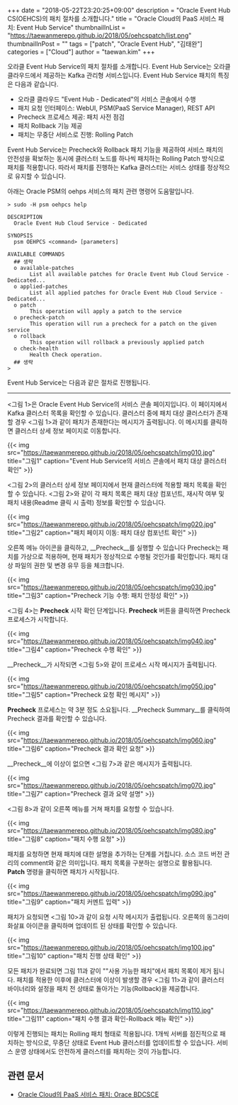 +++
date = "2018-05-22T23:20:25+09:00"
description = "Oracle Event Hub CS(OEHCS)의 패치 절차를 소개합니다."
title = "Oracle Cloud의 PaaS 서비스 패치: Event Hub Service"
thumbnailInList = "https://taewanmerepo.github.io/2018/05/oehcspatch/list.png"
thumbnailInPost = ""
tags = ["patch", "Oracle Event Hub", "김태완"]
categories = ["Cloud"]
author = "taewan.kim"
+++

오라클 Event Hub Service의 패치 절차를 소개합니다. Event Hub Service는 오라클 클라우드에서 제공하는 Kafka 관리형 서비스입니다.
Event Hub Service 패치의 특징은 다음과 같습니다.

- 오라클 클라우드 "Event Hub - Dedicated"의 서비스 콘솔에서 수행
- 패치 요청 인터페이스: WebUI, PSM(PaaS Service Manager), REST API
- Precheck 프로세스 제공: 패치 사전 점검
- 패치 Rollback 기능 제공
- 패치는 무중단 서비스로 진행: Rolling Patch

Event Hub Service는 Precheck와 Rollback 패치 기능을 제공하여 서비스 패치의 안전성을 확보하는 동시에 클러스터 노드를 하나씩 패치하는 Rolling Patch 방식으로 패치를 적용합니다. 따라서 패치를 진행하는 Kafka 클러스터는 서비스 상태를 정상적으로 유지할 수 있습니다.

아래는 Oracle PSM의 oehps 서비스의 패치 관련 명령어 도움말입니다.  

```
> sudo -H psm oehpcs help

DESCRIPTION
  Oracle Event Hub Cloud Service - Dedicated

SYNOPSIS
  psm OEHPCS <command> [parameters]

AVAILABLE COMMANDS
  ## 생략
  o available-patches
       List all available patches for Oracle Event Hub Cloud Service - Dedicated...
  o applied-patches
       List all applied patches for Oracle Event Hub Cloud Service - Dedicated...
  o patch
       This operation will apply a patch to the service
  o precheck-patch
       This operation will run a precheck for a patch on the given service
  o rollback
       This operation will rollback a previously applied patch
  o check-health
       Health Check operation.
  ## 생략
>
```

Event Hub Service는 다음과 같은 절차로 진행됩니다.

----

<그림 1>은 Oracle Event Hub Service의 서비스 콘솔 페이지입니다. 이 페이지에서 Kafka 클러스터 목록을 확인할 수 있습니다. 클러스터 중에 패치 대상 클러스터가 존재할 경우 <그림 1>과 같이 패치가 존재한다는 메시지가 출력됩니다. 이 메시지를 클릭하면 클러스터 상세 정보 페이지로 이동합니다.

{{< img src="https://taewanmerepo.github.io/2018/05/oehcspatch/img010.jpg"
title="그림1"
caption="Event Hub Service의 서비스 콘솔에서 패치 대상 클러스터 확인" >}}

<그림 2>의 클러스터 상세 정보 페이지에서 현재 클러스터에 적용할 패치 목록을 확인할 수 있습니다. <그림 2>와 같이 각 패치 목록은 패치 대상 컴포넌트, 재시작 여부 및 패치 내용(Readme 클릭 시 출력) 정보를 확인할 수 있습니다.

{{< img src="https://taewanmerepo.github.io/2018/05/oehcspatch/img020.jpg"
title="그림2"
caption="패치 페이지 이동: 패치 대상 컴포넌트 확인" >}}

오른쪽 메뉴 아이콘을 클릭하고, __Precheck__를 실행할 수 있습니다 Precheck는 패치를 가상으로 적용하며, 현재 패치가 정상적으로 수행될 것인가를 확인합니다. 패치 대상 파일의 권한 및 변경 유무 등을 체크합니다.  

{{< img src="https://taewanmerepo.github.io/2018/05/oehcspatch/img030.jpg"
title="그림3"
caption="Precheck 기능 수행: 패치 안정성 확인" >}}

<그림 4>는 __Precheck__ 시작 확인 단계입니다. __Precheck__ 버튼을 클릭하면 Precheck 프로세스가 시작합니다.  

{{< img src="https://taewanmerepo.github.io/2018/05/oehcspatch/img040.jpg"
title="그림4"
caption="Precheck 수행 확인" >}}

__Precheck__가 시작되면 <그림 5>와 같이 프로세스 시작 메시지가 출력됩니다.

{{< img src="https://taewanmerepo.github.io/2018/05/oehcspatch/img050.jpg"
title="그림5"
caption="Precheck 요청 확인 메시지" >}}

__Precheck__ 프로세스는 약 3분 정도 소요됩니다. __Precheck Summary__를 클릭하여 Precheck 결과를 확인할 수 있습니다.

{{< img src="https://taewanmerepo.github.io/2018/05/oehcspatch/img060.jpg"
title="그림6"
caption="Precheck 결과 확인 요청" >}}

__Precheck__에 이상이 없으면 <그림 7>과 같은 메시지가 출력됩니다.

{{< img src="https://taewanmerepo.github.io/2018/05/oehcspatch/img070.jpg"
title="그림7"
caption="Precheck 결과 요약 설명" >}}

<그림 8>과 같이 오른쪽 메뉴를 거쳐 패치를 요청할 수 있습니다.

{{< img src="https://taewanmerepo.github.io/2018/05/oehcspatch/img080.jpg"
title="그림8"
caption="패치 수행 요청" >}}

패치를 요청하면 현재 패치에 대한 설명을 추가하는 단계를 거칩니다. 소스 코드 버전 관리의 comment와 같은 의미입니다. 패치 목록을 구분하는 설명으로 활용됩니다.
__Patch__ 명령을 클릭하면 패치가 시작됩니다.

{{< img src="https://taewanmerepo.github.io/2018/05/oehcspatch/img090.jpg"
title="그림9"
caption="패치 커멘트 입력" >}}

패치가 요청되면 <그림 10>과 같이 요청 시작 메시지가 출렵됩니다. 오른쪽의 동그라미 화살표 아이콘을 클릭하며 업데이트 된 상태를 확인할 수 있습니다.

{{< img src="https://taewanmerepo.github.io/2018/05/oehcspatch/img100.jpg"
title="그림10"
caption="패치 진행 상태 확인" >}}

모든 패치가 완료되면 그림 11과 같이 ""사용 가능한 패치"에서 패치 목록이 제거 됩니다. 패치를 적용한 이후에 클러스터에 이상이 발생할 경우 <그림 11>과 같이 클러스터 바이너리와 설정을 패치 전 상태로 돌아가는 기능(Rollback)을 제공합니다.

{{< img src="https://taewanmerepo.github.io/2018/05/oehcspatch/img110.jpg"
title="그림11"
caption="패치 수행 결과 확인-Rollback 메뉴 확인" >}}

이렇게 진행되는 패치는 Rolling 패치 형태로 적용됩니다. 1개씩 서버를 점진적으로 패치하는 방식으로, 무중단 상태로 Event Hub 클러스터를 업데이트할 수 있습니다.
서비스 운영 상태에서도 안전하게 클러스터를 패치하는 것이 가능합니다.

## 관련 문서
- [Oracle Cloud의 PaaS 서비스 패치: Orace BDCSCE](http://taewan.kim/cloud/oracloud_patch/)
